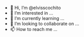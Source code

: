 - 👋 Hi, I’m @elvisscochito
- 👀 I’m interested in ...
- 🌱 I’m currently learning ...
- 💞️ I’m looking to collaborate on ...
- 📫 How to reach me ...

<!---
elvisscochito/elvisscochito is a ✨ special ✨ repository because its `README.md` (this file) appears on your GitHub profile.
You can click the Preview link to take a look at your changes.
--->
